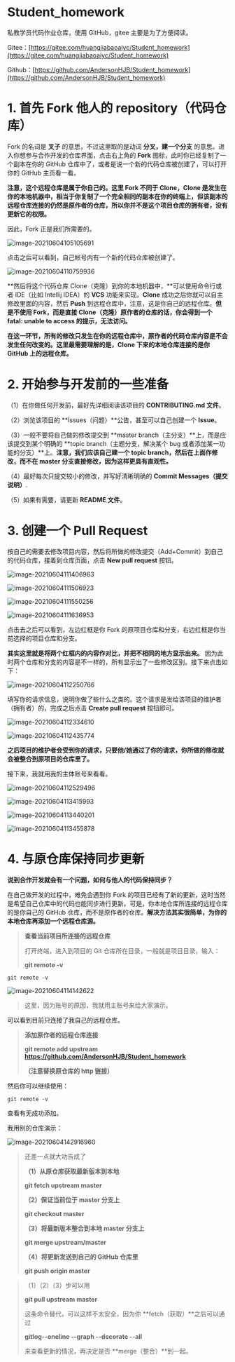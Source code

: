 # Student_homework
私教学员代码作业仓库，使用 GitHub，gitee 主要是为了方便阅读。

Gitee：[https://gitee.com/huangjiabaoaiyc/Student_homework](https://gitee.com/huangjiabaoaiyc/Student_homework)

Github：[https://github.com/AndersonHJB/Student_homework](https://github.com/AndersonHJB/Student_homework)



# 1. 首先 Fork 他人的 repository（代码仓库）

Fork 的名词是  **叉子**  的意思，不过这里取的是动词 **分叉，建一个分支** 的意思。进入你想参与合作开发的仓库界面，点击右上角的 **Fork** 图标，此时你已经复制了一个副本在你的 GitHub 仓库中了，或者是说一个新的代码仓库被创建了，可以打开你的 GitHub 主页看一看。

**注意，这个远程仓库是属于你自己的。这里 Fork 不同于 Clone，Clone 是发生在你的本地机器中，相当于你复制了一个完全相同的副本在你的终端上，但该副本的远程仓库连接的仍然是原作者的仓库，所以你并不是这个项目仓库的拥有者，没有更新它的权限。**

因此，Fork 正是我们所需要的。

![image-20210604105105691](README.assets/image-20210604105105691.png)

点击之后可以看到，自己帐号内有一个新的代码仓库被创建了。

![image-20210604110759936](README.assets/image-20210604110759936.png)

**然后将这个代码仓库 Clone（克隆）到你的本地机器中，**可以使用命令行或者 IDE（比如 Intellij IDEA）的 **VCS** 功能来实现。**Clone** 成功之后你就可以自主修改里面的内容，然后 **Push** 到远程仓库中，注意，这是你自己的远程仓库。**但是不使用 Fork，而是直接 Clone（克隆）原作者的仓库的话，你会得到一个 fatal: unable to access 的提示，无法访问。**



**在这一环节，所有的修改只发生在你的远程仓库中，原作者的代码仓库内容是不会发生任何改变的。这里最需要理解的是，Clone 下来的本地仓库连接的是你 GitHub 上的远程仓库。**



# 2. 开始参与开发前的一些准备

（1）在你做任何开发前，最好先详细阅读该项目的 **CONTRIBUTING.md 文件**。

（2）浏览该项目的 **Issues（问题）**公告，甚至可以自己创建一个 **Issue**。

（3）一般不要将自己做的修改提交到 **master branch（主分支）**上，而是应该提交到某个明确的 **topic branch（主题分支，解决某个 bug  或者添加某一功能的分支）**上。**注意，我们应该自己建一个 topic branch，然后在上面作修改，而不在 master 分支直接修改，因为这样更具有直观性。**

（4）最好每次只提交较小的修改，并写好清晰明确的 **Commit Messages（提交说明）**.

（5）如果有需要，请更新 **README 文件**。



# 3. 创建一个 Pull Request

按自己的需要去修改项目内容，然后将所做的修改提交（Add+Commit）到自己的代码仓库，接着到仓库页面，点击 **New pull request** 按钮。

![image-20210604111406963](README.assets/image-20210604111406963.png)

![image-20210604111506923](README.assets/image-20210604111506923.png)

![image-20210604111550256](README.assets/image-20210604111550256.png)

![image-20210604111636953](README.assets/image-20210604111636953.png)

点击去之后可以看到，左边红框是你 Fork 的原项目仓库和分支，右边红框是你当前选择的项目仓库和分支。



**其实这里就是将两个红框内的内容作对比，并把不相同的地方显示出来。** 因为此时两个仓库和分支的内容是不一样的，所有显示出了一些修改区别。接下来点击如下：

![image-20210604112250766](README.assets/image-20210604112250766.png)

填写你的请求信息，说明你做了些什么之类的。这个请求是发给该项目的维护者（拥有者）的，完成之后点击 **Create pull request** 按钮即可。

![image-20210604112334610](README.assets/image-20210604112334610.png)

![image-20210604112435774](README.assets/image-20210604112435774.png)

**之后项目的维护者会受到你的请求，只要他/她通过了你的请求，你所做的修改就会被整合到原项目的仓库里了。**

接下来，我就用我的主体账号来看看。

![image-20210604112529496](README.assets/image-20210604112529496.png)

![image-20210604113415993](README.assets/image-20210604113415993.png)


![image-20210604113440201](README.assets/image-20210604113440201.png)

![image-20210604113455878](README.assets/image-20210604113455878.png)



# 4. 与原仓库保持同步更新

**说到合作开发就会有一个问题，如何与他人的代码保持同步？**



在自己做开发的过程中，难免会遇到你 Fork 的项目已经有了新的更新，这时当然是希望自己仓库中的代码也能同步进行更新。可是，你本地仓库所连接的远程仓库的是你自己的 GitHub 仓库，而不是原作者的仓库。**解决方法其实很简单，为你的本地仓库再添加一个远程仓库源。**

> **查看当前项目所连接的远程仓库**
>
> 打开终端，进入到项目的 Git 仓库所在目录，一般就是项目目录，输入：
>
> **git remote -v**

```git
git remote -v
```

![image-20210604114142622](README.assets/image-20210604114142622.png)

> 这里，因为账号的原因，我就用主账号来给大家演示。

可以看到目前只连接了我自己的远程仓库。

> **添加原作者的远程仓库连接**
>
> **git remote add upstream https://github.com/AndersonHJB/Student_homework**
>
> **（注意替换原仓库的 http 链接）**

然后你可以继续使用：

```git
git remote -v
```

查看有无成功添加。

我用别的仓库演示：

![image-20210604142916960](README.assets/image-20210604142916960.png)

> 还差一点就大功告成了
>
> **（1）从原仓库获取最新版本到本地**
>
> **git fetch upstream master**
>
> **（2）保证当前位于 master 分支上**
>
> **git checkout master**
>
> **（3）将最新版本整合到本地 master 分支上**
>
> **git merge upstream/master**
>
> **（4）将更新发送到自己的 GitHub 仓库里**
>
> **git push origin master**

> （1）（2）（3）步可以用
>
> **git pull upstream master**
>
> 这条命令替代，可以这样不太安全，因为你 **fetch（获取）**之后可以通过
>
> **gitlog--oneline --graph --decorate --all**
>
> 来查看更新的情况，再决定是否 **merge（整合）**到一起。
